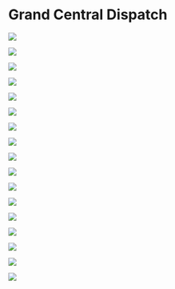 # Grand Central Dispatch


![](file:///Users/apple/Desktop/Library/LibrarypPictures/RunNet/03-GCD/幻灯片01.jpg)

![](file:///Users/apple/Desktop/Library/LibrarypPictures/RunNet/03-GCD/幻灯片02.jpg)

![](file:///Users/apple/Desktop/Library/LibrarypPictures/RunNet/03-GCD/幻灯片03.jpg)

![](file:///Users/apple/Desktop/Library/LibrarypPictures/RunNet/03-GCD/幻灯片04.jpg)

![](file:///Users/apple/Desktop/Library/LibrarypPictures/RunNet/03-GCD/幻灯片05.jpg)

![](file:///Users/apple/Desktop/Library/LibrarypPictures/RunNet/03-GCD/幻灯片06.jpg)

![](file:///Users/apple/Desktop/Library/LibrarypPictures/RunNet/03-GCD/幻灯片07.jpg)

![](file:///Users/apple/Desktop/Library/LibrarypPictures/RunNet/03-GCD/幻灯片08.jpg)

![](file:///Users/apple/Desktop/Library/LibrarypPictures/RunNet/03-GCD/幻灯片09.jpg)

![](file:///Users/apple/Desktop/Library/LibrarypPictures/RunNet/03-GCD/幻灯片10.jpg)

![](file:///Users/apple/Desktop/Library/LibrarypPictures/RunNet/03-GCD/幻灯片11.jpg)

![](file:///Users/apple/Desktop/Library/LibrarypPictures/RunNet/03-GCD/幻灯片12.jpg)

![](file:///Users/apple/Desktop/Library/LibrarypPictures/RunNet/03-GCD/幻灯片13.jpg)

![](file:///Users/apple/Desktop/Library/LibrarypPictures/RunNet/03-GCD/幻灯片14.jpg)

![](file:///Users/apple/Desktop/Library/LibrarypPictures/RunNet/03-GCD/幻灯片15.jpg)

![](file:///Users/apple/Desktop/Library/LibrarypPictures/RunNet/03-GCD/幻灯片16.jpg)

![](file:///Users/apple/Desktop/Library/LibrarypPictures/RunNet/03-GCD/幻灯片17.jpg)

